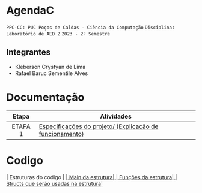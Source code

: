 # AgendaC

`PPC-CC: PUC Poços de Caldas - Ciência da Computação`
`Disciplina: Laboratório de AED 2`
`2023 - 2º Semestre`

## Integrantes

- Kleberson Crystyan de Lima
- Rafael Baruc Sementile Alves


# Documentação

| Etapa   |  Atividades |
|  :----:   | ----------- |
| ETAPA 1 |  <a href="Especificações do projeto.md">Especificações do projeto/ (Explicação de funcionamento)|


# Codigo
| Estruturas do codigo |
|<a href="agenda.c"> Main da estrutura|
|<a href="funcao.h"> Funções da estrutura|
|<a href="struct.c"> Structs que serão usadas na estrutura|

